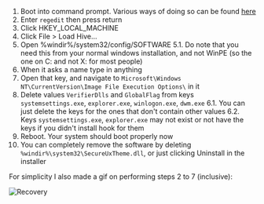1. Boot into command prompt. Various ways of doing so can be found [here](https://www.tenforums.com/tutorials/2294-boot-advanced-startup-options-windows-10-a.html)
2. Enter `regedit` then press return
3. Click HKEY_LOCAL_MACHINE
4. Click File > Load Hive...
5. Open %windir%/system32/config/SOFTWARE
5.1. Do note that you need this from your normal windows installation, and not WinPE (so the one on C: and not X: for most people)
4. When it asks a name type in anything
5. Open that key, and navigate to `Microsoft\Windows NT\CurrentVersion\Image File Execution Options\` in it
6. Delete values `VerifierDlls` and `GlobalFlag` from keys `systemsettings.exe`, `explorer.exe`, `winlogon.exe`, `dwm.exe`
6.1. You can just delete the keys for the ones that don't contain other values
6.2. Keys `systemsettings.exe`, `explorer.exe` may not exist or not have the keys if you didn't install hook for them
7. Reboot. Your system should boot properly now
8. You can completely remove the software by deleting `%windir%\system32\SecureUxTheme.dll`, or just clicking Uninstall in the installer

For simplicity I also made a gif on performing steps 2 to 7 (inclusive):

![Recovery](https://raw.githubusercontent.com/namazso/SecureUxTheme/master/resources/recovery.gif)